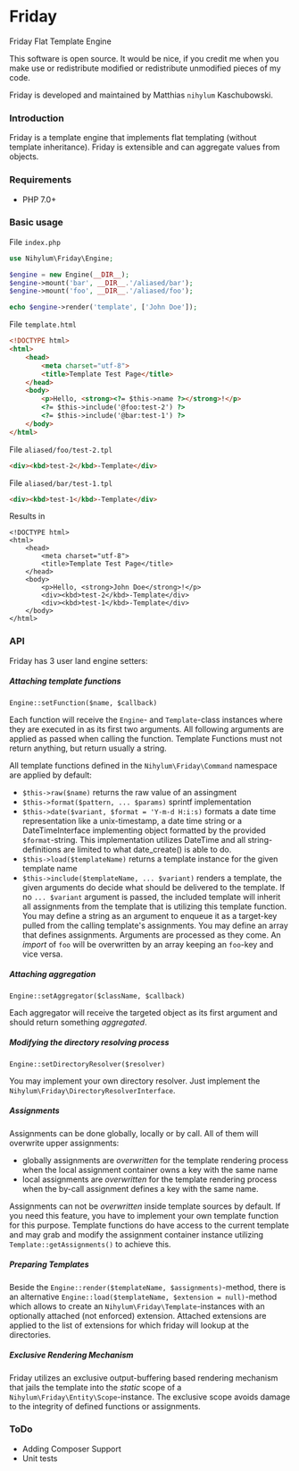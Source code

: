 # Friday
Friday Flat Template Engine

This software is open source. It would be nice, if you credit me
when you make use or redistribute modified or redistribute 
unmodified pieces of my code.

Friday is developed and maintained by Matthias `nihylum` Kaschubowski.

### Introduction

Friday is a template engine that implements flat templating (without template inheritance).
Friday is extensible and can aggregate values from objects.

### Requirements

- PHP 7.0+

### Basic usage

File `index.php`
```php
use Nihylum\Friday\Engine;

$engine = new Engine(__DIR__);
$engine->mount('bar', __DIR__.'/aliased/bar');
$engine->mount('foo', __DIR__.'/aliased/foo');

echo $engine->render('template', ['John Doe']);
```

File `template.html`
```html
<!DOCTYPE html>
<html>
    <head>
        <meta charset="utf-8">
        <title>Template Test Page</title>
    </head>
    <body>
        <p>Hello, <strong><?= $this->name ?></strong>!</p>
        <?= $this->include('@foo:test-2') ?>
        <?= $this->include('@bar:test-1') ?>
    </body>
</html>
```

File `aliased/foo/test-2.tpl`
```html
<div><kbd>test-2</kbd>-Template</div>
```

File `aliased/bar/test-1.tpl`
```html
<div><kbd>test-1</kbd>-Template</div>
```

Results in
```
<!DOCTYPE html>
<html>
    <head>
        <meta charset="utf-8">
        <title>Template Test Page</title>
    </head>
    <body>
        <p>Hello, <strong>John Doe</strong>!</p>
        <div><kbd>test-2</kbd>-Template</div>
        <div><kbd>test-1</kbd>-Template</div>
    </body>
</html>
```

### API

Friday has 3 user land engine setters:

##### Attaching template functions

`Engine::setFunction($name, $callback)`

Each function will receive the `Engine`- and `Template`-class instances
where they are executed in as its first two arguments. All following arguments
are applied as passed when calling the function. Template Functions must not
return anything, but return usually a string.

All template functions defined in the `Nihylum\Friday\Command` namespace
are applied by default:

- `$this->raw($name)` returns the raw value of an assingment
- `$this->format($pattern, ... $params)` sprintf implementation
- `$this->date($variant, $format = 'Y-m-d H:i:s)` formats a date time representation
like a unix-timestamp, a date time string or a DateTimeInterface implementing object
formatted by the provided `$format`-string. This implementation utilizes
DateTime and all string-definitions are limited to what date_create() is able
to do.
- `$this->load($templateName)` returns a template instance for the given template name
- `$this->include($templateName, ... $variant)` renders a template, the given arguments
do decide what should be delivered to the template. If no `... $variant` argument is
passed, the included template will inherit all assignments from the template
that is utilizing this template function. You may define a string as an argument to
enqueue it as a target-key pulled from the calling template's assignments. You may
define an array that defines assignments. Arguments are processed as they come.
An *import* of `foo` will be overwritten by an array keeping an `foo`-key and vice versa.

##### Attaching aggregation

`Engine::setAggregator($className, $callback)`

Each aggregator will receive the targeted object as its first argument
and should return something *aggregated*.

##### Modifying the directory resolving process

`Engine::setDirectoryResolver($resolver)`

You may implement your own directory resolver. Just implement the
`Nihylum\Friday\DirectoryResolverInterface`.

##### Assignments

Assignments can be done globally, locally or by call. All of them
will overwrite upper assignments:

- globally assignments are *overwritten* for the template rendering process
when the local assignment container owns a key with the same name
- local assignments are *overwritten* for the template rendering process
when the by-call assignment defines a key with the same name.

Assignments can not be *overwritten* inside template sources by default.
If you need this feature, you have to implement your own template
function for this purpose. Template functions do have access to the current
template and may grab and modify the assignment container instance
utilizing `Template::getAssignments()` to achieve this.

##### Preparing Templates

Beside the `Engine::render($templateName, $assignments)`-method, there is
an alternative `Engine::load($templateName, $extension = null)`-method which
allows to create an `Nihylum\Friday\Template`-instances with an optionally
attached (not enforced) extension. Attached extensions are applied to the list
of extensions for which friday will lookup at the directories.

##### Exclusive Rendering Mechanism

Friday utilizes an exclusive output-buffering based rendering
mechanism that jails the template into the *static* scope of a
`Nihylum\Friday\Entity\Scope`-instance. The exclusive scope
avoids damage to the integrity of defined functions or assignments.

### ToDo

- Adding Composer Support
- Unit tests